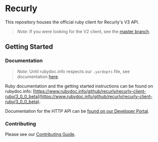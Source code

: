 # Recurly

This repository houses the official ruby client for Recurly's V3 API.

> *Note*:
> If you were looking for the V2 client, see the [master branch](https://github.com/recurly/recurly-client-ruby/tree/master).

## Getting Started

### Documentation

> *Note*:
> Until rubydoc.info respects our `.yardopts` file, see documentation [here](docs/README.md).

Ruby documentation and the getting started instructions can be found
on rubydoc.info: [https://www.rubydoc.info/github/recurly/recurly-client-ruby/3_0_0_beta](https://www.rubydoc.info/github/recurly/recurly-client-ruby/3_0_0_beta).

Documentation for the HTTP API can be
[found on our Developer Portal](https://developers.recurly.com/api/v2019-10-10/).

### Contributing

Please see our [Contributing Guide](CONTRIBUTING.md).
